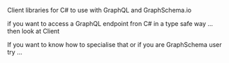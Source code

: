 Client libraries for C# to use with GraphQL and GraphSchema.io

if you want to access a GraphQL endpoint fron C# in a type safe way ... then look at Client

If you want to know how to specialise that or if you are  GraphSchema user try ...